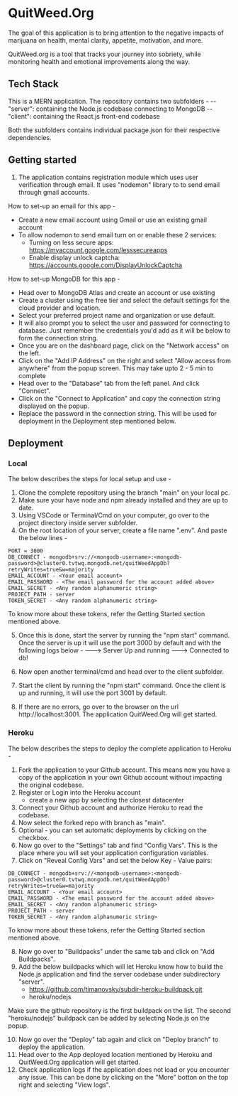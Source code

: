 # QuitWeed.Org

The goal of this application is to bring attention to the negative impacts of marijuana on health, mental clarity, appetite, motivation, and more.

QuitWeed.org is a tool that tracks your journey into sobriety, while monitoring health and emotional improvements along the way.


## Tech Stack

This is a MERN application. The repository contains two subfolders - 
-- "server": containing the Node.js codebase connecting to MongoDB
-- "client": containing the React.js front-end codebase

Both the subfolders contains individual package.json for their respective dependencies.


## Getting started

1. The application contains registration module which uses user verification through email.
It uses "nodemon" library to to send email through gmail accounts. 

How to set-up an email for this app -
 - Create a new email account using Gmail or use an existing gmail account
 - To allow nodemon to send email turn on or enable these 2 services:
    - Turning on less secure apps: https://myaccount.google.com/lesssecureapps
    - Enable display unlock captcha: https://accounts.google.com/DisplayUnlockCaptcha


How to set-up MongoDB for this app - 
 - Head over to MongoDB Atlas and create an account or use existing
 - Create a cluster using the free tier and select the default settings for the cloud provider and location. 
 - Select your preferred project name and organization or use default.
 - It will also prompt you to select the user and password for connecting to database. Just remember the credentials you'd add as it will be below to form the connection string.
 - Once you are on the dashboard page, click on the "Network access" on the left.
 - Click on the "Add IP Address" on the right and select "Allow access from anywhere" from the popup screen. This may take upto 2 - 5 min to complete
 - Head over to the "Database" tab from the left panel. And click "Connect".
 - Click on the "Connect to Application" and copy the connection string displayed on the popup.
 - Replace the password in the connection string. This will be used for deployment in the Deployment step mentioned below. 


## Deployment

### Local
The below describes the steps for local setup and use -

1. Clone the complete repository using the branch "main" on your local pc.
2. Make sure your have node and npm already installed and they are up to date. 
3. Using VSCode or Terminal/Cmd on your computer, go over to the project directory inside server subfolder.
4. On the root location of your server, create a file name ".env". And paste the below lines -

```
PORT = 3000
DB_CONNECT - mongodb+srv://<mongodb-username>:<mongodb-password>@cluster0.tvtwq.mongodb.net/quitWeedAppDb?retryWrites=true&w=majority
EMAIL_ACCOUNT - <Your email account>
EMAIL_PASSWORD - <The email password for the account added above>
EMAIL_SECRET - <Any random alphanumeric string>
PROJECT_PATH - server
TOKEN_SECRET - <Any random alphanumeric string>
```

To know more about these tokens, refer the Getting Started section mentioned above.

5. Once this is done, start the server by running the "npm start" command. Once the server is up it will use the port 3000 by default and with the following logs below - 
---> Server Up and running
---> Connected to db!

6. Now open another terminal/cmd and head over to the client subfolder. 
7. Start the client by running the "npm start" command. Once the client is up and running, it will use the port 3001 by default.
8. If there are no errors, go over to the browser on the url http://localhost:3001. The application QuitWeed.Org will get started.


### Heroku 
The below describes the steps to deploy the complete application to Heroku -

1. Fork the application to your Github account. This means now you have a copy of the application in your own Github account without impacting the original codebase.
2. Register or Login into the Heroku account 
    - create a new app by selecting the closest datacenter
3. Connect your Github account and authorize Heroku to read the codebase.
4. Now select the forked repo with branch as "main".
5. Optional - you can set automatic deployments by clicking on the checkbox.
6. Now go over to the "Settings" tab and find "Config Vars". This is the place where you will set your application configuration variables.
7. Click on "Reveal Config Vars" and set the below Key - Value pairs:

```
DB_CONNECT - mongodb+srv://<mongodb-username>:<mongodb-password>@cluster0.tvtwq.mongodb.net/quitWeedAppDb?retryWrites=true&w=majority
EMAIL_ACCOUNT - <Your email account>
EMAIL_PASSWORD - <The email password for the account added above>
EMAIL_SECRET - <Any random alphanumeric string>
PROJECT_PATH - server
TOKEN_SECRET - <Any random alphanumeric string>
```

To know more about these tokens, refer the Getting Started section mentioned above.

8. Now go over to "Buildpacks" under the same tab and click on "Add Buildpacks".
9. Add the below buildpacks which will let Heroku know how to build the Node.js application and find the server codebase under subdirectory "server".
    - https://github.com/timanovsky/subdir-heroku-buildpack.git
    - heroku/nodejs 
    
Make sure the github repository is the first buildpack on the list. The second "heroku/nodejs" buildpack can be added by selecting Node.js on the popup.

10. Now go over the "Deploy" tab again and click on "Deploy branch" to deploy the application.
11. Head over to the App deployed location mentioned by Heroku and QuitWeed.Org application will get started.
12. Check application logs if the application does not load or you encounter any issue. This can be done by clicking on the "More" botton on the top right and selecting "View logs". 
